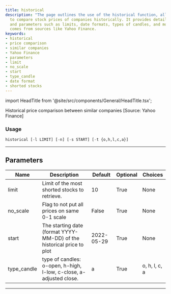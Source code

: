 ```yaml
---
title: historical
description: "The page outlines the use of the historical function, allowing users"
  to compare stock prices of companies historically. It provides details on usage
  and parameters such as limits, date formats, types of candles, and more. The data
  comes from sources like Yahoo Finance.
keywords:
- historical
- price comparison
- similar companies
- Yahoo Finance
- parameters
- limit
- no_scale
- start
- type_candle
- date format
- shorted stocks
---
```


import HeadTitle from '@site/src/components/General/HeadTitle.tsx';

<HeadTitle title="stocks/screener/historical - Reference | OpenBB Terminal Docs" />

Historical price comparison between similar companies [Source: Yahoo Finance]

### Usage

```python
historical [-l LIMIT] [-n] [-s START] [-t {o,h,l,c,a}]
```

---

## Parameters

| Name | Description | Default | Optional | Choices |
| ---- | ----------- | ------- | -------- | ------- |
| limit | Limit of the most shorted stocks to retrieve. | 10 | True | None |
| no_scale | Flag to not put all prices on same 0-1 scale | False | True | None |
| start | The starting date (format YYYY-MM-DD) of the historical price to plot | 2022-05-29 | True | None |
| type_candle | type of candles: o-open, h-high, l-low, c-close, a-adjusted close. | a | True | o, h, l, c, a |

---
